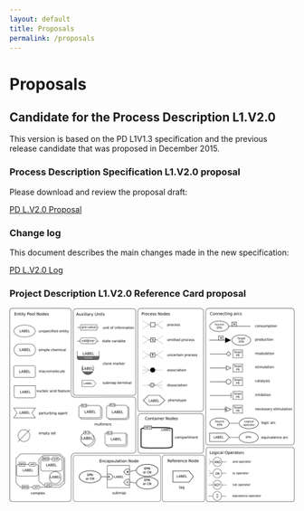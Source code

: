 ```yaml
---
layout: default
title: Proposals
permalink: /proposals
---
```


# Proposals

## Candidate for the Process Description L1.V2.0

This version is based on the PD L1V1.3 specification and the previous release candidate that was proposed in December 2015.

### Process Description Specification L1.V2.0 proposal

Please download and review the proposal draft:

[PD L.V2.0 Proposal](./downloads/proposals/PD_L.V2.0.Proposal.Draft.pdf)

### Change log

This document describes the main changes made in the new specification:

[PD L.V2.0 Log](./downloads/proposals/PD_L.V2.0.Log.pdf)

### Project Description L1.V2.0 Reference Card proposal

![](./downloads/proposals/PD_L.V2.0.png)

